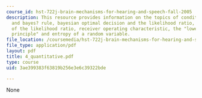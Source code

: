```yaml
---
course_id: hst-722j-brain-mechanisms-for-hearing-and-speech-fall-2005
description: This resource provides information on the topics of conditional probability
  and bayes? rule, bayesian optimal decision and the likelihood ratio, properties
  of the likelihood ratio, receiver operating characteristic, the "lower envelope
  principle" and entropy of a random variable.
file_location: /coursemedia/hst-722j-brain-mechanisms-for-hearing-and-speech-fall-2005/3ae399383f63819b256e3e6c39322bde_4_quantitative.pdf
file_type: application/pdf
layout: pdf
title: 4_quantitative.pdf
type: course
uid: 3ae399383f63819b256e3e6c39322bde

---
```

None